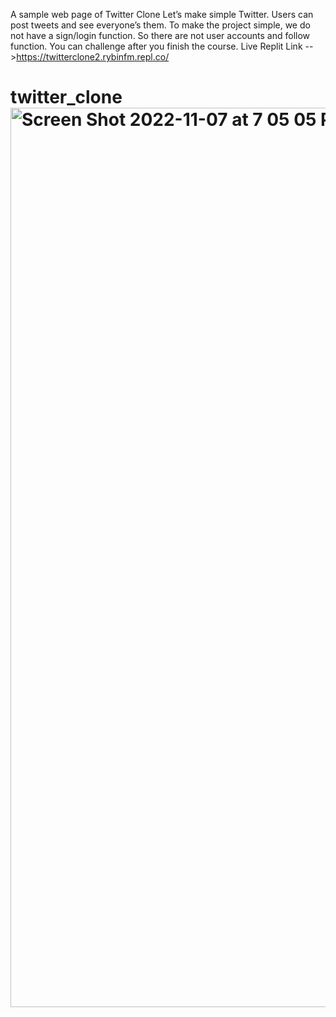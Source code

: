 A sample web page of Twitter Clone Let’s make simple Twitter. Users can post tweets and see everyone’s them. To make the project simple, we do not have a sign/login function. So there are not user accounts and follow function. You can challenge after you finish the course. Live Replit Link -->https://twitterclone2.rybinfm.repl.co/


# twitter_clone<img width="1439" alt="Screen Shot 2022-11-07 at 7 05 05 PM" src="https://user-images.githubusercontent.com/66975336/200465701-b3be2efb-855c-42b4-b10f-a4f02402b8b7.png">
